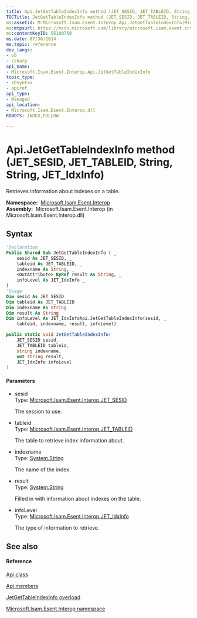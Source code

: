 ```yaml
---
title: Api.JetGetTableIndexInfo method (JET_SESID, JET_TABLEID, String, String, JET_IdxInfo)
TOCTitle: JetGetTableIndexInfo method (JET_SESID, JET_TABLEID, String, String, JET_IdxInfo)
ms:assetid: M:Microsoft.Isam.Esent.Interop.Api.JetGetTableIndexInfo(Microsoft.Isam.Esent.Interop.JET_SESID,Microsoft.Isam.Esent.Interop.JET_TABLEID,System.String,System.String@,Microsoft.Isam.Esent.Interop.JET_IdxInfo)
ms:mtpsurl: https://msdn.microsoft.com/library/microsoft.isam.esent.interop.api.jetgettableindexinfo(v=EXCHG.10)
ms:contentKeyID: 55100750
ms.date: 07/30/2014
ms.topic: reference
dev_langs:
- vb
- csharp
api_name: 
- Microsoft.Isam.Esent.Interop.Api.JetGetTableIndexInfo
topic_type: 
- kbSyntax
- apiref
api_type: 
- Managed
api_location: 
- Microsoft.Isam.Esent.Interop.dll
ROBOTS: INDEX,FOLLOW

---
```


# Api.JetGetTableIndexInfo method (JET_SESID, JET_TABLEID, String, String, JET_IdxInfo)

Retrieves information about indexes on a table.

**Namespace:**  [Microsoft.Isam.Esent.Interop](./microsoft.isam.esent.interop-namespace.md)  
**Assembly:**  Microsoft.Isam.Esent.Interop (in Microsoft.Isam.Esent.Interop.dll)

## Syntax

``` vb
'Declaration
Public Shared Sub JetGetTableIndexInfo ( _
    sesid As JET_SESID, _
    tableid As JET_TABLEID, _
    indexname As String, _
    <OutAttribute> ByRef result As String, _
    infoLevel As JET_IdxInfo _
)
'Usage
Dim sesid As JET_SESID
Dim tableid As JET_TABLEID
Dim indexname As String
Dim result As String
Dim infoLevel As JET_IdxInfoApi.JetGetTableIndexInfo(sesid, _
    tableid, indexname, result, infoLevel)
```

``` csharp
public static void JetGetTableIndexInfo(
    JET_SESID sesid,
    JET_TABLEID tableid,
    string indexname,
    out string result,
    JET_IdxInfo infoLevel
)
```

#### Parameters

  - sesid  
    Type: [Microsoft.Isam.Esent.Interop.JET_SESID](./jet-sesid-structure.md)  
    
    The session to use.

<!-- end list -->

  - tableid  
    Type: [Microsoft.Isam.Esent.Interop.JET_TABLEID](./jet-tableid-structure.md)  
    
    The table to retrieve index information about.

<!-- end list -->

  - indexname  
    Type: [System.String](/dotnet/api/system.string)  
    
    The name of the index.

<!-- end list -->

  - result  
    Type: [System.String](/dotnet/api/system.string)  
    
    Filled in with information about indexes on the table.

<!-- end list -->

  - infoLevel  
    Type: [Microsoft.Isam.Esent.Interop.JET_IdxInfo](./jet-idxinfo-enumeration.md)  
    
    The type of information to retrieve.

## See also

#### Reference

[Api class](./api-class.md)

[Api members](./api-members.md)

[JetGetTableIndexInfo overload](./api.jetgettableindexinfo-method.md)

[Microsoft.Isam.Esent.Interop namespace](./microsoft.isam.esent.interop-namespace.md)